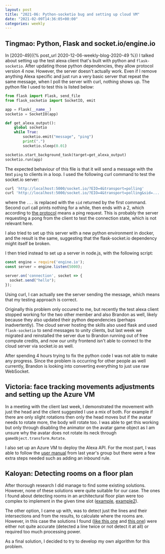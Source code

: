 ```yaml
---
layout: post
title: "2021-06: Python-socketio bug and setting up cloud VM"
date: "2021-02-09T14:36:05+00:00"
categories: weekly
---
```


## Tingmao: Python, Flask and socket.io/engine.io

In [2020-49]({% post_url 2020-12-06-weekly-blog-2020-49 %}) I talked about setting up the test alexa client that's built with python and `flask-socketio`. After updating those python dependencies, they allow protocol version 4 now. However, the server doesn't actually work. Even if I remove anything Alexa specific and just run a very basic server that repeat the same message, when I poll the server with curl, nothing shows up. The python file I used to test this is listed below:

```python
from flask import Flask, send_file
from flask_socketio import SocketIO, emit

app = Flask(__name__)
socketio = SocketIO(app)

def get_alexa_output():
    global socketio
    while True:
        socketio.emit("message", "ping")
        print(".")
        socketio.sleep(0.01)

socketio.start_background_task(target=get_alexa_output)
socketio.run(app)
```

The expected behaviour of this file is that it will send a message with the text `ping` to clients in a loop. I used the following curl command to test the socket.io server:

```bash
curl 'http://localhost:5000/socket.io/?EIO=4&transport=polling'
curl 'http://localhost:5000/socket.io/?EIO=4&transport=polling&sid=...'
```

where the `...` is replaced with the `sid` returned by the first command. Second curl call prints nothing for a while, then ends with a 2, which according to [the protocol](https://github.com/socketio/engine.io-protocol) means a ping request. This is probably the server requesting a pong from the client to test the connection state, which is not relevant here.

I also tried to set up this server with a new python environment in docker, and the result is the same, suggesting that the flask-socket.io dependency might itself be broken.

I then tried instead to set up a server in node.js, with the following script:

```javascript
const engine = require('engine.io');
const server = engine.listen(5000);

server.on('connection', socket => {
  socket.send("hello");
});
```

Using curl, I can actually see the server sending the message, which means that my testing approach is correct.

Originally this problem only occured to me, but recently the test alexa client stopped working for the two other member and also Brandon as well, likely because they also updated their python dependencies (perhaps inadvertently). The cloud server hosting the skills also used flask and used `flask-socketio` to send messages to unity clients, but last week we migrated and reinstalled the server due to Brandon running out of free compute credits, and now our unity frontend isn't able to connect to the cloud server via socket.io as well.

After spending 4 hours trying to fix the python code I was not able to make any progress. Since the problem is occurring for other people as well currently, Brandon is looking into converting everything to just use raw WebSocket.


## Victoria: face tracking movements adjustments and setting up the Azure VM

In a meeting with the client last week, I demonstrated the movement with just the head and the client suggested I use a mix of both. For example if there are only slight rotations then only the head moves but if the avatar needs to rotate more, the body will rotate too. I was able to get this working but only through disabling the animator on the avatar game object as I am unsure why the avatar does not rotate its neck through `gameObject.transform.Rotate`.

I also set up an Azure VM to deploy the Alexa API. For the most part, I was able to follow the [user manual](https://students.cs.ucl.ac.uk/2019/group24/index.html#appendices) from last year's group but there were a few extra steps needed such as adding an inbound rule.

## Kaloyan: Detecting rooms on a floor plan

After thorough research I did manage to find some existing solutions. However, none of these solutions were quite suitable for our case. The ones I found about detecting rooms in an architectural floor plan were too complex to implement in the given time slot ([example](https://www.researchgate.net/publication/220933144_A_System_to_Detect_Rooms_in_Architectural_Floor_Plan_Images), [example2](https://openaccess.thecvf.com/content_ICCV_2019/papers/Zeng_Deep_Floor_Plan_Recognition_Using_a_Multi-Task_Network_With_Room-Boundary-Guided_ICCV_2019_paper.pdf)). 

The other option, I came up with, was to detect just the lines and their intersections and from the results, to calculate where the rooms are. However, in this case the solutions I found ([like this one](https://stackoverflow.com/questions/16665742/a-good-approach-for-detecting-lines-in-an-image) and [this one](https://stackoverflow.com/questions/45322630/how-to-detect-lines-in-opencv)) were either not quite accurate (detected a line twice or not detect it at all) or required too much processing power.

As a final solution, I decided to try to develop my own algorithm for this problem.